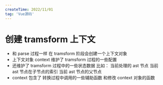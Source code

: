 ```yaml
---
createTime: 2022/11/01
tag: 'Vue源码'
---
```

# 创建 tramsform 上下文

* 和 parse 过程一样 在 tramsform 阶段会创建一个上下文对象
* 上下文对象 context 维护了 tramsform 过程的一些配置
* 还维护了 tramsform 过程中的一些状态数据  比如： 当前处理的 ast 节点 当前 ast 节点在子节点的索引 当前 ast 节点的父节点
* context 包含了 转换过程中调用的一些辅助函数 和修改 context 对象的函数
